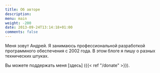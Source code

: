 ```yaml
---
title: Об авторе
description: 
menu: main
weight: -200
date: 2013-09-24T13:14:18+01:00
comments: false
---
```


Меня зовут Андрей. Я занимаюсь профессиональной разработкой программного обеспечения с 2002 года. В этом блоге я пишу о разных технических штуках.

Вы можете поддержать меня [здесь] ({{< ref "/donate" >}}). 